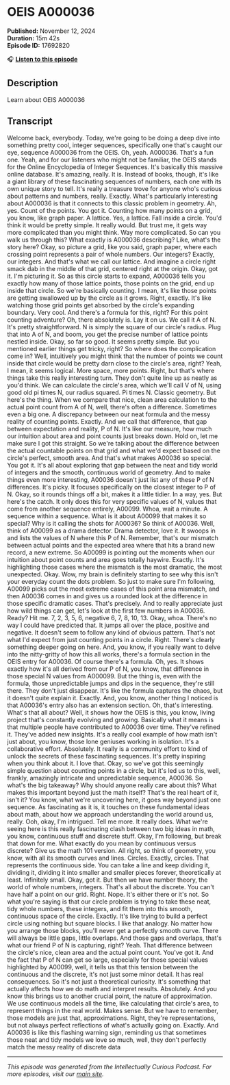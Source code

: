 # OEIS A000036

**Published:** November 12, 2024  
**Duration:** 15m 42s  
**Episode ID:** 17692820

🎧 **[Listen to this episode](https://intellectuallycurious.buzzsprout.com/2529712/episodes/17692820-oeis-a000036)**

## Description

Learn about OEIS A000036

## Transcript

Welcome back, everybody. Today, we're going to be doing a deep dive into something pretty cool, integer sequences, specifically one that's caught our eye, sequence A000036 from the OEIS. Oh, yeah. A000036. That's a fun one. Yeah, and for our listeners who might not be familiar, the OEIS stands for the Online Encyclopedia of Integer Sequences. It's basically this massive online database. It's amazing, really. It is. Instead of books, though, it's like a giant library of these fascinating sequences of numbers, each one with its own unique story to tell. It's really a treasure trove for anyone who's curious about patterns and numbers, really. Exactly. What's particularly interesting about A000036 is that it connects to this classic problem in geometry. Ah, yes. Count of the points. You got it. Counting how many points on a grid, you know, like graph paper. A lattice. Yes, a lattice. Fall inside a circle. You'd think it would be pretty simple. It really would. But trust me, it gets way more complicated than you might think. Way more complicated. So can you walk us through this? What exactly is A000036 describing? Like, what's the story here? Okay, so picture a grid, like you said, graph paper, where each crossing point represents a pair of whole numbers. Our integers? Exactly, our integers. And that's what we call our lattice. And imagine a circle right smack dab in the middle of that grid, centered right at the origin. Okay, got it. I'm picturing it. So as this circle starts to expand, A000036 tells you exactly how many of those lattice points, those points on the grid, end up inside that circle. So we're basically counting. I mean, it's like those points are getting swallowed up by the circle as it grows. Right, exactly. It's like watching those grid points get absorbed by the circle's expanding boundary. Very cool. And there's a formula for this, right? For this point counting adventure? Oh, there absolutely is. Lay it on us. We call it A of N. It's pretty straightforward. N is simply the square of our circle's radius. Plug that into A of N, and boom, you get the precise number of lattice points nestled inside. Okay, so far so good. It seems pretty simple. But you mentioned earlier things get tricky, right? So where does the complication come in? Well, intuitively you might think that the number of points we count inside that circle would be pretty darn close to the circle's area, right? Yeah, I mean, it seems logical. More space, more points. Right, but that's where things take this really interesting turn. They don't quite line up as neatly as you'd think. We can calculate the circle's area, which we'll call V of N, using good old pi times N, our radius squared. Pi times N. Classic geometry. But here's the thing. When we compare that nice, clean area calculation to the actual point count from A of N, well, there's often a difference. Sometimes even a big one. A discrepancy between our neat formula and the messy reality of counting points. Exactly. And we call that difference, that gap between expectation and reality, P of N. It's like our measure, how much our intuition about area and point counts just breaks down. Hold on, let me make sure I got this straight. So we're talking about the difference between the actual countable points on that grid and what we'd expect based on the circle's perfect, smooth area. And that's what makes A00036 so special. You got it. It's all about exploring that gap between the neat and tidy world of integers and the smooth, continuous world of geometry. And to make things even more interesting, A00036 doesn't just list any of these P of N differences. It's picky. It focuses specifically on the closest integer to P of N. Okay, so it rounds things off a bit, makes it a little tidier. In a way, yes. But here's the catch. It only does this for very specific values of N, values that come from another sequence entirely, A00099. Whoa, wait a minute. A sequence within a sequence. What is it about A00099 that makes it so special? Why is it calling the shots for A00036? So think of A00036. Well, think of A00099 as a drama detector. Drama detector, love it. It swoops in and lists the values of N where this P of N. Remember, that's our mismatch between actual points and the expected area where that hits a brand new record, a new extreme. So A00099 is pointing out the moments when our intuition about point counts and area goes totally haywire. Exactly. It's highlighting those cases where the mismatch is the most dramatic, the most unexpected. Okay. Wow, my brain is definitely starting to see why this isn't your everyday count the dots problem. So just to make sure I'm following, A00099 picks out the most extreme cases of this point area mismatch, and then A00036 comes in and gives us a rounded look at the difference in those specific dramatic cases. That's precisely. And to really appreciate just how wild things can get, let's look at the first few numbers in A00036. Ready? Hit me. 7, 2, 3, 5, 6, negative 6, 7, 8, 10, 13. Okay, whoa. There's no way I could have predicted that. It jumps all over the place, positive and negative. It doesn't seem to follow any kind of obvious pattern. That's not what I'd expect from just counting points in a circle. Right. There's clearly something deeper going on here. And, you know, if you really want to delve into the nitty-gritty of how this all works, there's a formula section in the OEIS entry for A00036. Of course there's a formula. Oh, yes. It shows exactly how it's all derived from our P of N, you know, that difference in those special N values from A000099. But the thing is, even with the formula, those unpredictable jumps and dips in the sequence, they're still there. They don't just disappear. It's like the formula captures the chaos, but it doesn't quite explain it. Exactly. And, you know, another thing I noticed is that A00036's entry also has an extension section. Oh, that's interesting. What's that all about? Well, it shows how the OEIS is this, you know, living project that's constantly evolving and growing. Basically what it means is that multiple people have contributed to A00036 over time. They've refined it. They've added new insights. It's a really cool example of how math isn't just about, you know, those lone geniuses working in isolation. It's a collaborative effort. Absolutely. It really is a community effort to kind of unlock the secrets of these fascinating sequences. It's pretty inspiring when you think about it. I love that. Okay, so we've got this seemingly simple question about counting points in a circle, but it's led us to this, well, frankly, amazingly intricate and unpredictable sequence, A00036. So what's the big takeaway? Why should anyone really care about this? What makes this important beyond just the math itself? That's the real heart of it, isn't it? You know, what we're uncovering here, it goes way beyond just one sequence. As fascinating as it is, it touches on these fundamental ideas about math, about how we approach understanding the world around us, really. Ooh, okay, I'm intrigued. Tell me more. It really does. What we're seeing here is this really fascinating clash between two big ideas in math, you know, continuous stuff and discrete stuff. Okay, I'm following, but break that down for me. What exactly do you mean by continuous versus discrete? Give us the math 101 version. All right, so think of geometry, you know, with all its smooth curves and lines. Circles. Exactly, circles. That represents the continuous side. You can take a line and keep dividing it, dividing it, dividing it into smaller and smaller pieces forever, theoretically at least. Infinitely small. Okay, got it. But then we have number theory, the world of whole numbers, integers. That's all about the discrete. You can't have half a point on our grid. Right. Nope. It's either there or it's not. So what you're saying is that our circle problem is trying to take these neat, tidy whole numbers, these integers, and fit them into this smooth, continuous space of the circle. Exactly. It's like trying to build a perfect circle using nothing but square blocks. I like that analogy. No matter how you arrange those blocks, you'll never get a perfectly smooth curve. There will always be little gaps, little overlaps. And those gaps and overlaps, that's what our friend P of N is capturing, right? Yeah. That difference between the circle's nice, clean area and the actual point count. You've got it. And the fact that P of N can get so large, especially for those special values highlighted by A00099, well, it tells us that this tension between the continuous and the discrete, it's not just some minor detail. It has real consequences. So it's not just a theoretical curiosity. It's something that actually affects how we do math and interpret results. Absolutely. And you know this brings us to another crucial point, the nature of approximation. We use continuous models all the time, like calculating that circle's area, to represent things in the real world. Makes sense. But we have to remember, those models are just that, approximations. Right, they're representations, but not always perfect reflections of what's actually going on. Exactly. And A00036 is like this flashing warning sign, reminding us that sometimes those neat and tidy models we love so much, well, they don't perfectly match the messy reality of discrete data

---
*This episode was generated from the Intellectually Curious Podcast. For more episodes, visit our [main site](https://intellectuallycurious.buzzsprout.com).*
